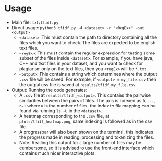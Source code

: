 # Usage 
- Main file: `txt/tfidf.py`  
- Direct usage: `python3 tfidf.py -d <dataset> -r "<RegEx>" -out <output>`
    - `<dataset>`: This must contain the path to directory containing all the files which you want to check. The files are expected to be english text files.
    - `<regEx>`: This must contain the regular expression for testing some subset of the files inside `<dataset>`. For example, if you have java, C++ and text files in your dataset, and you want to check for plagiarism only on the text files, then you `<regEx>` will be `*.txt`.
    - `<output>`: This contains a string which determines where the output `.csv` file will be saved. For example, if `<output> = my_file.csv` then the output csv file is saved at `results/tfidf_my_file.csv` 
- Output: Running the code generates:
    - A `.csv` file at `results/tfidf_<output>`. This contains the pairwise similarities between the pairs of files. The axis is indexed as `0,..., n-1` where `n` is the number of files, the index to file mapping can be found via running `ls -U` in the `<dataset>`.
    - A heatmap corresponding to the `.csv` file, at `plots/tfidf_heatmap.png`, same indexing is followed as in the csv file. 
    - A progressbar will also been shown on the terminal, this indicates the progress made in reading, processing and tokenizing the files.
    - Note: Reading this output for a large number of files may be cumbersome, so it is advised to use the front-end interface which contains much nicer interactive plots.